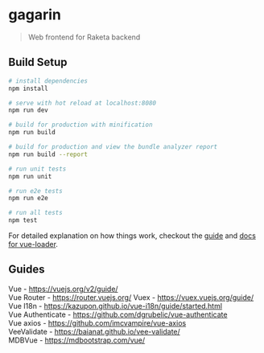 # gagarin

> Web frontend for Raketa backend

## Build Setup

``` bash
# install dependencies
npm install

# serve with hot reload at localhost:8080
npm run dev

# build for production with minification
npm run build

# build for production and view the bundle analyzer report
npm run build --report

# run unit tests
npm run unit

# run e2e tests
npm run e2e

# run all tests
npm test
```

For detailed explanation on how things work, checkout the [guide](http://vuejs-templates.github.io/webpack/) and [docs for vue-loader](http://vuejs.github.io/vue-loader).

## Guides
Vue - https://vuejs.org/v2/guide/  
Vue Router - https://router.vuejs.org/
Vuex - https://vuex.vuejs.org/guide/  
Vue I18n - https://kazupon.github.io/vue-i18n/guide/started.html  
Vue Authenticate - https://github.com/dgrubelic/vue-authenticate  
Vue axios - https://github.com/imcvampire/vue-axios  
VeeValidate - https://baianat.github.io/vee-validate/  
MDBVue - https://mdbootstrap.com/vue/  
  
